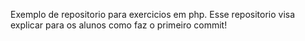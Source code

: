 Exemplo de repositorio para exercicios em php.
Esse repositorio visa explicar para os alunos como faz o primeiro commit!
